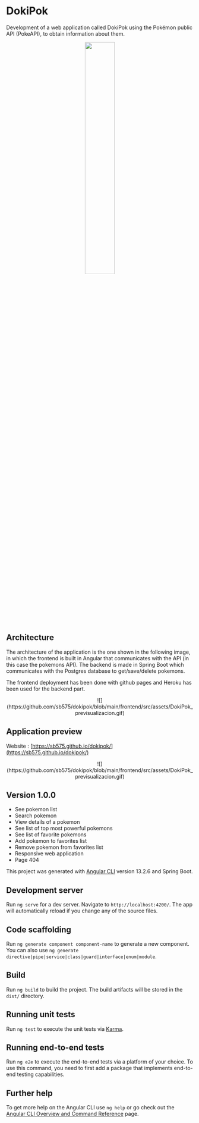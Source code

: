 # DokiPok

Development of a web application called DokiPok using the Pokémon public API (PokeAPI), to obtain information about them. 

<p align="center">
<img src="https://miro.medium.com/max/785/1*I9paH_iKTmSeYs1HzRzuag.png" width="40%">
</p>

## Architecture

The architecture of the application is the one shown in the following image, in which the frontend is built in Angular that communicates with the API (in this case the pokemons API). The backend is made in Spring Boot which communicates with the Postgres database to get/save/delete pokemons.

The frontend deployment has been done with github pages and Heroku has been used for the backend part.

<p align="center">
![](https://github.com/sb575/dokipok/blob/main/frontend/src/assets/DokiPok_previsualizacion.gif)
</p>



## Application preview

Website : <a href="https://sb575.github.io/dokipok/">[https://sb575.github.io/dokipok/](https://sb575.github.io/dokipok/)</a>

<p align="center">
![](https://github.com/sb575/dokipok/blob/main/frontend/src/assets/DokiPok_previsualizacion.gif)
</p>



## Version 1.0.0

- See pokemon list
- Search pokemon
- View details of a pokemon
- See list of top most powerful pokemons
- See list of favorite pokemons
- Add pokemon to favorites list
- Remove pokemon from favorites list
- Responsive web application
- Page 404



This project was generated with [Angular CLI](https://github.com/angular/angular-cli) version 13.2.6 and Spring Boot.

## Development server

Run `ng serve` for a dev server. Navigate to `http://localhost:4200/`. The app will automatically reload if you change any of the source files.

## Code scaffolding

Run `ng generate component component-name` to generate a new component. You can also use `ng generate directive|pipe|service|class|guard|interface|enum|module`.

## Build

Run `ng build` to build the project. The build artifacts will be stored in the `dist/` directory.

## Running unit tests

Run `ng test` to execute the unit tests via [Karma](https://karma-runner.github.io).

## Running end-to-end tests

Run `ng e2e` to execute the end-to-end tests via a platform of your choice. To use this command, you need to first add a package that implements end-to-end testing capabilities.

## Further help

To get more help on the Angular CLI use `ng help` or go check out the [Angular CLI Overview and Command Reference](https://angular.io/cli) page.
